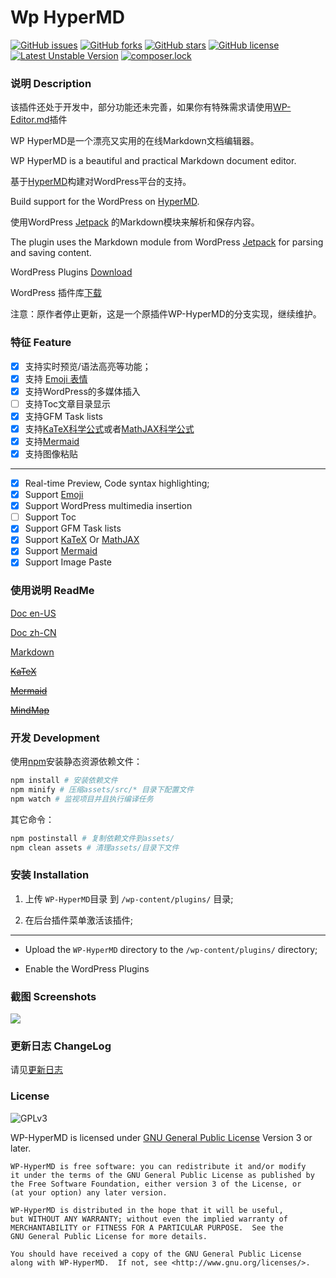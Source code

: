 # Wp HyperMD

[![GitHub issues](https://img.shields.io/github/issues/jack9603301/Wp-Next-MD.Editor.svg)](https://github.com/JaxsonWang/Wp-Next-MD.Editor/issues)
[![GitHub forks](https://img.shields.io/github/forks/jack9603301/Wp-Next-MD.Editor.svg)](https://github.com/JaxsonWang/Wp-Next-MD.Editor/network)
[![GitHub stars](https://img.shields.io/github/stars/jack9603301/Wp-Next-MD.Editor.svg)](https://github.com/JaxsonWang/Wp-Next-MD.Editor/stargazers)
[![GitHub license](https://img.shields.io/github/license/jack9603301/Wp-Next-MD.Editor.svg)](https://github.com/JaxsonWang/Wp-Next-MD.Editor/blob/V5.0/LICENSE)
[![Latest Unstable Version](https://poser.pugx.org/jaxsonwang/wp-hypermd/v/unstable)](https://packagist.org/packages/jaxsonwang/wp-hypermd)
[![composer.lock](https://poser.pugx.org/jaxsonwang/wp-hypermd/composerlock)](https://packagist.org/packages/jaxsonwang/wp-hypermd)

### 说明 Description

该插件还处于开发中，部分功能还未完善，如果你有特殊需求请使用[WP-Editor.md](https://github.com/JaxsonWang/WP-Editor.md)插件

WP HyperMD是一个漂亮又实用的在线Markdown文档编辑器。

WP HyperMD is a beautiful and practical Markdown document editor.

基于[HyperMD](https://github.com/laobubu/hypermd/)构建对WordPress平台的支持。

Build support for the WordPress on [HyperMD](https://github.com/laobubu/hypermd/).

使用WordPress [Jetpack](http://jetpack.me) 的Markdown模块来解析和保存内容。

The plugin uses the Markdown module from WordPress [Jetpack](http://jetpack.me) for parsing and saving content.

WordPress Plugins [Download](https://wordpress.org/plugins/wp-hypermd/)

WordPress 插件库[下载](https://wordpress.org/plugins/wp-hypermd/)

注意：原作者停止更新，这是一个原插件WP-HyperMD的分支实现，继续维护。

### 特征 Feature

 - [x] 支持实时预览/语法高亮等功能；
 - [x] 支持 [Emoji 表情](http://www.emoji-cheat-sheet.com/)
 - [x] 支持WordPress的多媒体插入
 - [ ] 支持Toc文章目录显示
 - [x] 支持GFM Task lists
 - [x] 支持[KaTeX科学公式](https://khan.github.io/KaTeX/)或者[MathJAX科学公式](https://www.mathjax.org/)
 - [x] 支持[Mermaid](https://mermaidjs.github.io/)
 - [x] 支持图像粘贴

 ---

 - [x] Real-time Preview, Code syntax highlighting;
 - [x] Support [Emoji](http://www.emoji-cheat-sheet.com/)
 - [x] Support WordPress multimedia insertion
 - [ ] Support Toc
 - [x] Support GFM Task lists
 - [x] Support [KaTeX](https://khan.github.io/KaTeX/) Or [MathJAX](https://www.mathjax.org/)
 - [x] Support [Mermaid](https://mermaidjs.github.io/)
 - [x] Support Image Paste

### 使用说明 ReadMe

[Doc en-US](https://github.com/JaxsonWang/WP-HyperMD/blob/doc/en-US/synopsis.md)

[Doc zh-CN](https://github.com/JaxsonWang/WP-HyperMD/blob/doc/zh-CN/synopsis.md)

[Markdown](https://raw.githubusercontent.com/JaxsonWang/WP-HyperMD/doc/Example/Markdown.md)

~~[KaTeX](https://raw.githubusercontent.com/JaxsonWang/WP-HyperMD/doc/Example/KaTeX.md)~~

~~[Mermaid](https://raw.githubusercontent.com/JaxsonWang/WP-HyperMD/doc/Example/Mermaid.md)~~

~~[MindMap](https://raw.githubusercontent.com/JaxsonWang/WP-HyperMD/doc/Example/MindMap.md)~~
 
### 开发 Development

使用[npm](https://bower.io/)安装静态资源依赖文件：

```bash
npm install # 安装依赖文件
npm minify # 压缩assets/src/* 目录下配置文件
npm watch # 监视项目并且执行编译任务
```

其它命令：

```bash
npm postinstall # 复制依赖文件到assets/
npm clean assets # 清理assets/目录下文件
```

### 安装 Installation

1. 上传 `WP-HyperMD`目录 到 `/wp-content/plugins/` 目录;

1. 在后台插件菜单激活该插件;

---

- Upload the `WP-HyperMD` directory to the `/wp-content/plugins/` directory;

- Enable the WordPress Plugins

### 截图 Screenshots

![](https://raw.githubusercontent.com/JaxsonWang/Wp-HyperMD/doc/screenshots/Interface-wp-editor.png)

### 更新日志 ChangeLog

请见[更新日志](./CHANGELOG.md)

### License

![GPLv3](https://www.gnu.org/graphics/gplv3-127x51.png)

WP-HyperMD is licensed under [GNU General Public License](https://www.gnu.org/licenses/gpl.html) Version 3 or later.

```
WP-HyperMD is free software: you can redistribute it and/or modify
it under the terms of the GNU General Public License as published by
the Free Software Foundation, either version 3 of the License, or
(at your option) any later version.

WP-HyperMD is distributed in the hope that it will be useful,
but WITHOUT ANY WARRANTY; without even the implied warranty of
MERCHANTABILITY or FITNESS FOR A PARTICULAR PURPOSE.  See the
GNU General Public License for more details.

You should have received a copy of the GNU General Public License
along with WP-HyperMD.  If not, see <http://www.gnu.org/licenses/>.
```
